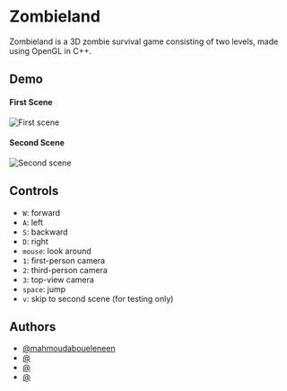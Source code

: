 # Zombieland

Zombieland is a 3D zombie survival game consisting of two levels, made using OpenGL in C++.

## Demo

#### First Scene
![First scene]()

#### Second Scene
![Second scene]()

## Controls
- `W`: forward
- `A`: left
- `S`: backward
- `D`: right
- `mouse`: look around
- `1`: first-person camera
- `2`: third-person camera
- `3`: top-view camera
- `space`: jump
- `v`: skip to second scene (for testing only)

## Authors

- [@mahmoudaboueleneen](https://www.github.com/mahmoudaboueleneen)
- [@]()
- [@]()
- [@]()
